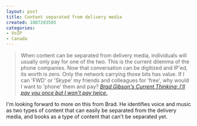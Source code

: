 ```yaml
--- 
layout: post
title: Content separated from delivery media
created: 1087203505
categories: 
- VoIP
- Canada
---
```

<blockquote>
When content can be separated from delivery media, individuals will usually only pay for one of the two. This is the current dilemma of the phone companies. Now that conversation can be digitized and IP'ed, its worth is zero. Only the network carrying those bits has value. If I can 'FWD' or 'Skype' my friends and colleagues for 'free', why would I want to 'phone' them and pay?
<cite><a href="http://www.bradfordgibson.net/?q=node/view/5">Brad Gibson's Current Thinking: I'll pay you once but I won't pay twice.</a></cite>
</blockquote>

<p>I'm looking forward to more on this from Brad. He identifies voice and music as two types of content that can easily be separated from the delivery media, and books as a type of content that can't be separated yet. </p>
